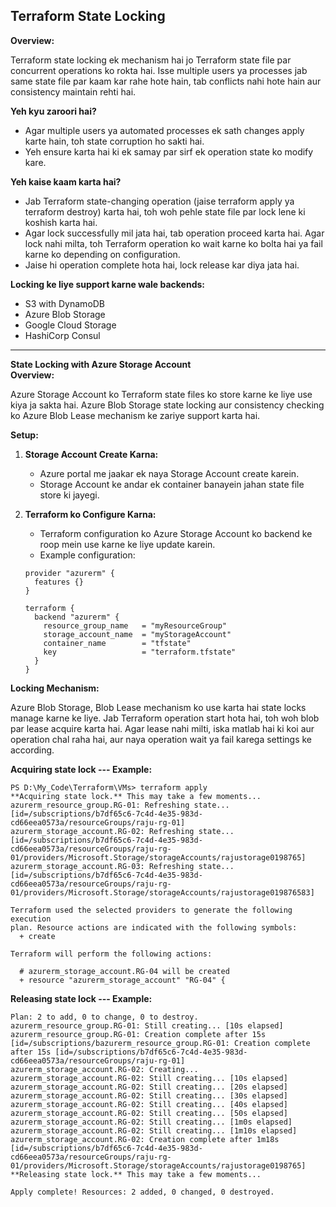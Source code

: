 ## Terraform State Locking  

**Overview:**

Terraform state locking ek mechanism hai jo Terraform state file par concurrent operations ko rokta hai. Isse multiple users ya processes jab same state file par kaam kar rahe hote hain, tab conflicts nahi hote hain aur consistency maintain rehti hai.

**Yeh kyu zaroori hai?**

- Agar multiple users ya automated processes ek sath changes apply karte hain, toh state corruption ho sakti hai.
- Yeh ensure karta hai ki ek samay par sirf ek operation state ko modify kare.

**Yeh kaise kaam karta hai?**

- Jab Terraform state-changing operation (jaise terraform apply ya terraform destroy) karta hai, toh woh pehle state file par lock lene ki koshish karta hai.
- Agar lock successfully mil jata hai, tab operation proceed karta hai. Agar lock nahi milta, toh Terraform operation ko wait karne ko bolta hai ya fail karne ko depending on configuration.
- Jaise hi operation complete hota hai, lock release kar diya jata hai.

**Locking ke liye support karne wale backends:**

- S3 with DynamoDB
- Azure Blob Storage
- Google Cloud Storage
- HashiCorp Consul

---

**State Locking with Azure Storage Account**  
**Overview:**

Azure Storage Account ko Terraform state files ko store karne ke liye use kiya ja sakta hai. Azure Blob Storage state locking aur consistency checking ko Azure Blob Lease mechanism ke zariye support karta hai.

**Setup:**

1. **Storage Account Create Karna:**
   - Azure portal me jaakar ek naya Storage Account create karein.
   - Storage Account ke andar ek container banayein jahan state file store ki jayegi.

2. **Terraform ko Configure Karna:**
   - Terraform configuration ko Azure Storage Account ko backend ke roop mein use karne ke liye update karein.
   - Example configuration:

   ```hcl
   provider "azurerm" {
     features {}
   }

   terraform {
     backend "azurerm" {
       resource_group_name   = "myResourceGroup"
       storage_account_name  = "myStorageAccount"
       container_name        = "tfstate"
       key                   = "terraform.tfstate"
     }
   }
   ```

**Locking Mechanism:**

Azure Blob Storage, Blob Lease mechanism ko use karta hai state locks manage karne ke liye. Jab Terraform operation start hota hai, toh woh blob par lease acquire karta hai. Agar lease nahi milti, iska matlab hai ki koi aur operation chal raha hai, aur naya operation wait ya fail karega settings ke according.

**Acquiring state lock --- Example:**
```
PS D:\My_Code\Terraform\VMs> terraform apply
**Acquiring state lock.** This may take a few moments...
azurerm_resource_group.RG-01: Refreshing state... [id=/subscriptions/b7df65c6-7c4d-4e35-983d-cd66eea0573a/resourceGroups/raju-rg-01]
azurerm_storage_account.RG-02: Refreshing state... [id=/subscriptions/b7df65c6-7c4d-4e35-983d-cd66eea0573a/resourceGroups/raju-rg-01/providers/Microsoft.Storage/storageAccounts/rajustorage0198765]
azurerm_storage_account.RG-03: Refreshing state... [id=/subscriptions/b7df65c6-7c4d-4e35-983d-cd66eea0573a/resourceGroups/raju-rg-01/providers/Microsoft.Storage/storageAccounts/rajustorage019876583]

Terraform used the selected providers to generate the following execution     
plan. Resource actions are indicated with the following symbols:
  + create

Terraform will perform the following actions:

  # azurerm_storage_account.RG-04 will be created
  + resource "azurerm_storage_account" "RG-04" {
```
**Releasing state lock --- Example:**
```
Plan: 2 to add, 0 to change, 0 to destroy.
azurerm_resource_group.RG-01: Still creating... [10s elapsed]
azurerm_resource_group.RG-01: Creation complete after 15s [id=/subscriptions/bazurerm_resource_group.RG-01: Creation complete after 15s [id=/subscriptions/b7df65c6-7c4d-4e35-983d-cd66eea0573a/resourceGroups/raju-rg-01]
azurerm_storage_account.RG-02: Creating...
azurerm_storage_account.RG-02: Still creating... [10s elapsed]
azurerm_storage_account.RG-02: Still creating... [20s elapsed]
azurerm_storage_account.RG-02: Still creating... [30s elapsed]
azurerm_storage_account.RG-02: Still creating... [40s elapsed]
azurerm_storage_account.RG-02: Still creating... [50s elapsed]
azurerm_storage_account.RG-02: Still creating... [1m0s elapsed]
azurerm_storage_account.RG-02: Still creating... [1m10s elapsed]
azurerm_storage_account.RG-02: Creation complete after 1m18s [id=/subscriptions/b7df65c6-7c4d-4e35-983d-cd66eea0573a/resourceGroups/raju-rg-01/providers/Microsoft.Storage/storageAccounts/rajustorage0198765]
**Releasing state lock.** This may take a few moments...

Apply complete! Resources: 2 added, 0 changed, 0 destroyed.
```

